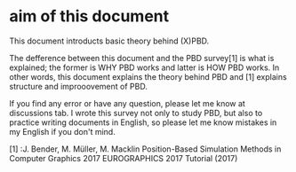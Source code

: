 # aim of this document

This document introducts basic theory behind (X)PBD.

The defference between this document and the PBD survey[1] is what is explained; the former is WHY PBD works and latter is HOW PBD works.
In other words, this document explains the theory behind PBD and [1] explains structure and improoovement of PBD.

If you find any error or have any question, please let me know at discussions tab.
I wrote this survey not only to study PBD, but also to practice writing documents in English, so please let me know mistakes in my English if you don't mind.

[1] :J. Bender, M. Müller, M. Macklin
Position-Based Simulation Methods in Computer Graphics 2017
EUROGRAPHICS 2017 Tutorial (2017)
